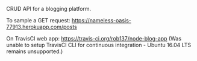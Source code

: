 CRUD API for a blogging platform.

To sample a GET request:
https://nameless-oasis-77913.herokuapp.com/posts

On TravisCI web app: https://travis-ci.org/rob137/node-blog-app
(Was unable to setup TravisCI CLI for continuous integration - Ubuntu 16.04 LTS remains unsupported.) 
